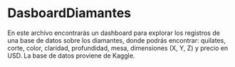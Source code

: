# DasboardDiamantes
En este archivo encontrarás un dashboard para explorar los registros de una base de datos sobre los diamantes, donde podrás encontrar:  quilates, corte, color, claridad, profundidad, mesa, dimensiones (X, Y, Z) y precio en USD. La base de datos proviene de Kaggle.
